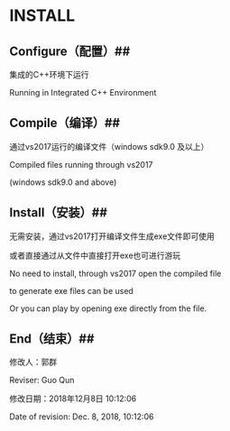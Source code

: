 # INSTALL #

## Configure（配置）##
集成的C++环境下运行

Running in Integrated C++ Environment

## Compile（编译）##
通过vs2017运行的编译文件（windows sdk9.0 及以上）

Compiled files running through vs2017

(windows sdk9.0 and above)

## Install（安装）##
无需安装，通过vs2017打开编译文件生成exe文件即可使用

或者直接通过从文件中直接打开exe也可进行游玩

No need to install, through vs2017 open the compiled file 

to generate exe files can be used

Or you can play by opening exe directly from the file.

## End（结束）##

修改人：郭群

Reviser: Guo Qun

修改日期：2018年12月8日 10:12:06

Date of revision: Dec. 8, 2018, 10:12:06
